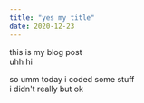```yaml
---
title: "yes my title"
date: 2020-12-23
---
```



this is my blog post  
uhh hi

so umm today i coded some stuff  
i didn't really but ok
